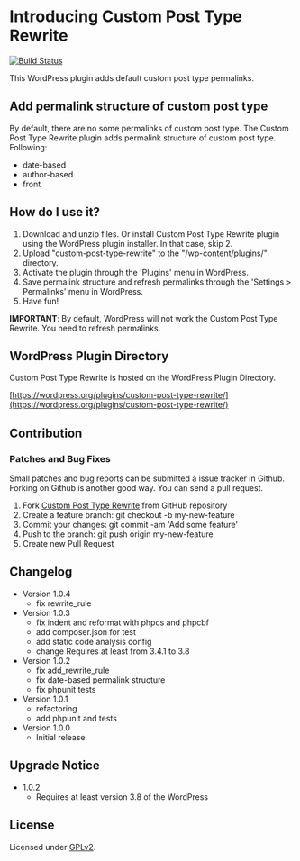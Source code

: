 # Introducing Custom Post Type Rewrite

[![Build Status](https://travis-ci.org/thingsym/custom-post-type-rewrite.svg?branch=master)](https://travis-ci.org/thingsym/custom-post-type-rewrite)

This WordPress plugin adds default custom post type permalinks.

## Add permalink structure of custom post type

By default, there are no some permalinks of custom post type. The Custom Post Type Rewrite plugin adds permalink structure of custom post type. Following:

* date-based
* author-based
* front

## How do I use it?

1. Download and unzip files. Or install Custom Post Type Rewrite plugin using the WordPress plugin installer. In that case, skip 2.
2. Upload "custom-post-type-rewrite" to the "/wp-content/plugins/" directory.
3. Activate the plugin through the 'Plugins' menu in WordPress.
4. Save permalink structure and refresh permalinks through the 'Settings > Permalinks' menu in WordPress.
5. Have fun!

**IMPORTANT**: By default, WordPress will not work the Custom Post Type Rewrite. You need to refresh permalinks.

## WordPress Plugin Directory

Custom Post Type Rewrite is hosted on the WordPress Plugin Directory.

[https://wordpress.org/plugins/custom-post-type-rewrite/](https://wordpress.org/plugins/custom-post-type-rewrite/)

## Contribution

### Patches and Bug Fixes

Small patches and bug reports can be submitted a issue tracker in Github. Forking on Github is another good way. You can send a pull request.

1. Fork [Custom Post Type Rewrite](https://github.com/thingsym/custom-post-type-rewrite) from GitHub repository
2. Create a feature branch: git checkout -b my-new-feature
3. Commit your changes: git commit -am 'Add some feature'
4. Push to the branch: git push origin my-new-feature
5. Create new Pull Request

## Changelog

* Version 1.0.4
	* fix rewrite_rule
* Version 1.0.3
	* fix indent and reformat with phpcs and phpcbf
	* add composer.json for test
	* add static code analysis config
	* change Requires at least from 3.4.1 to 3.8
* Version 1.0.2
	* fix add_rewrite_rule
	* fix date-based permalink structure
	* fix phpunit tests
* Version 1.0.1
	* refactoring
	* add phpunit and tests
* Version 1.0.0
	* Initial release

## Upgrade Notice

* 1.0.2
	* Requires at least version 3.8 of the WordPress

## License

Licensed under [GPLv2](https://www.gnu.org/licenses/gpl-2.0.html).
